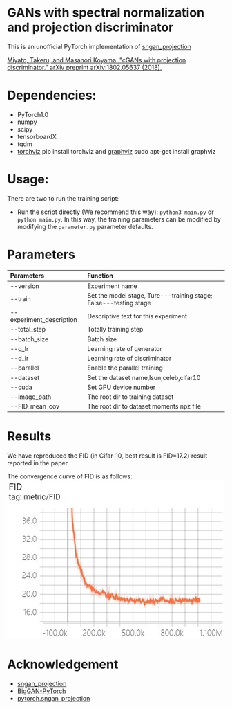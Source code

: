# GANs with spectral normalization and projection discriminator
This is an unofficial PyTorch implementation of [sngan_projection](https://github.com/pfnet-research/sngan_projection)

[Miyato, Takeru, and Masanori Koyama. "cGANs with projection discriminator." arXiv preprint arXiv:1802.05637 (2018).](https://arxiv.org/abs/1802.05637)

# Dependencies:
- PyTorch1.0
- numpy
- scipy
- tensorboardX
- tqdm
- [torchviz](https://github.com/szagoruyko/pytorchviz) pip install torchviz and [graphviz](http://www.graphviz.org/) sudo apt-get install graphviz

# Usage:
There are two to run the training script:
- Run the script directly (We recommend this way): `python3 main.py` or `python main.py`.
    In this way, the training parameters can be modified by modifying the `parameter.py` parameter defaults.

# Parameters
|  Parameters   | Function  |
|  :----  | :----  |
| --version  | Experiment name |
| --train  | Set the model stage, Ture---training stage; False---testing stage |
| --experiment_description  | Descriptive text for this experiment  |
| --total_step  | Totally training step |
| --batch_size  | Batch size |
| --g_lr  | Learning rate of generator |
| --d_lr  | Learning rate of discriminator |
| --parallel  | Enable the parallel training |
| --dataset  | Set the dataset name,lsun,celeb,cifar10 |
| --cuda  | Set GPU device number |
| --image_path  | The root dir to training dataset |
| --FID_mean_cov  | The root dir to dataset moments npz file |

# Results
We have reproduced the FID (in Cifar-10, best result is FID=17.2) result reported in the paper.

The convergence curve of FID is as follows:
![image](https://github.com/XHChen0528/SNGAN_Projection_Pytorch/blob/master/figures/fid_result.JPG)



# Acknowledgement
- [sngan_projection](https://github.com/pfnet-research/sngan_projection)
- [BigGAN-PyTorch](https://github.com/ajbrock/BigGAN-PyTorch)
- [pytorch.sngan_projection](https://github.com/crcrpar/pytorch.sngan_projection)